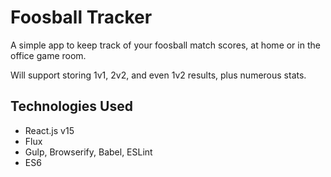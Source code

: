 # Foosball Tracker
A simple app to keep track of your foosball match scores, at home or in the office game room.

Will support storing 1v1, 2v2, and even 1v2 results, plus numerous stats.

## Technologies Used

* React.js v15
* Flux
* Gulp, Browserify, Babel, ESLint
* ES6
